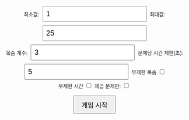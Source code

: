 <!DOCTYPE html>
<html lang="ko">
<head>
  <meta charset="UTF-8">
  <title>곱셈 게임</title>
  <style>
    body {
      font-family: Arial, sans-serif;
      text-align: center;
      padding-top: 50px;
      transition: background-color 0.5s;
    }
    #scoreIncrease {
      font-size: 24px;
      color: green;
      height: 30px;
      margin-bottom: 10px;
      opacity: 0;
      position: relative;
      transition: opacity 0.5s ease;
      pointer-events: none; /* 클릭 방지 */
    }
    #scoreIncrease.show {
      opacity: 1;
      animation: floatUpFade 2s forwards;
    }
    @keyframes floatUpFade {
      0% {
        opacity: 1;
        top: 0;
      }
      100% {
        opacity: 0;
        top: -30px;
      }
    }
    input {
      font-size: 20px;
      padding: 8px;
      margin: 5px;
    }
    .question, .correctnumber, #second {
      font-size: 28px;
      margin: 15px 0;
    }
    .controls {
      margin-bottom: 20px;
    }
    .hidden {
      display: none;
    }
    button {
      font-size: 18px;
      padding: 10px 20px;
      cursor: pointer;
    }
    .summary {
      font-size: 20px;
      margin-top: 30px;
    }
    #scoreDisplay {
    font-weight: bold;
    font-size: 24px;
    color: #333;
    margin-bottom: 15px;
  } 
  </style>
</head>
<body>
  <div class="controls" id="controls">
    <label>최소값: <input type="number" id="minValue" value="1"></label>
    <label>최대값: <input type="number" id="maxValue" value="25"></label><br>
    <label>목숨 개수: <input type="number" id="lifeCount" value="3"></label>
    <label>문제당 시간 제한(초): <input type="number" id="timeLimit" value="5"></label>
    <label>무제한 목숨 <input type="checkbox" id="unlimitedLives"></label><br>
    <label>무제한 시간 <input type="checkbox" id="unlimitedTime"></label>
    <label>제곱 문제만: <input type="checkbox" id="samenumbercheckbox"></label><br><br>
    <button onclick="startGame()">게임 시작</button>
  </div>

  <div class="question hidden" id="question">문제</div>
  <div class="correctnumber hidden" id="correctnumber"></div>
  <div id="second" class="hidden"></div>
  <div id="lifeDisplay" class="hidden"></div>
  <div id="scoreDisplay" class="hidden"></div>
  <input type="number" id="answer" placeholder="정답 입력" class="hidden" />
  <button id="dontKnowButton" class="hidden" onclick="handleWrongAnswer()">모름</button>
  <div id="scoreIncrease" style="font-size:20px; color:green; height: 30px; margin-bottom: 10px;"></div>
  <div id="summary" class="summary hidden"></div>

  <script>
    let num1, num2;
    let correctCount = 0, totalCount = 0, totalTimeSpent = 0;
    let min, max;
    let lives = 3, originalLives = 3;
    let startTime, timer, timeout;
    let score = 0;
    let answered = false;
    let comboCount = 0;

    const samenumbercheckbox = document.getElementById('samenumbercheckbox');
    const unlimitedLivesCheckbox = document.getElementById('unlimitedLives');
    const unlimitedTimeCheckbox = document.getElementById('unlimitedTime');

    function calculateScore(n1, n2, timeTaken, comboCount) {
      let baseScore = 500;
      const product = n1 * n2;
      const unitDigit = product % 10;

      // 📉 쉬운 조건 (점수 감소)
      if (n1 > 1 && n1 <= 9 && n2 > 1 && n2 <= 9) baseScore -= 500;
      if (n1 % 10 === 0 || n2 % 10 === 0) baseScore -= 600;
      if (n1 === n2) baseScore -= 100;
      if (n1 === 1 || n2 === 1) {
        baseScore -= 600;
      } else if (n1 === 2 || n2 === 2) {
        baseScore -= 300;
      } else if (n1 === 5 || n2 === 5) {
        baseScore -= 200;
      } else if ((n1 >= 3 && n1 <= 9) || (n2 >= 3 && n2 <= 9)) {
        baseScore -= 200;
      }

      if ((n1 >= 1 && n1 <= 9) || (n2 >= 1 && n2 <= 9)) { 
        baseScore -= 100; // 범위 자체 감점 (중복 감점 조절 가능)
      }


      // 📈 어려운 조건 (점수 증가)
      if (n1 >= 20 || n2 >= 20) baseScore += 300;
      if (n1 >= 20 && n2 >= 20) baseScore += 600;
      if (product >= 100) baseScore += 100;

      // 💨 시간 기반 보너스
      if (timeTaken <= 3) {
        baseScore += 100;
      } else if (timeTaken <= 5) {
        baseScore += 50;
      } else if (timeTaken <= 10) {
        baseScore += 20;
      }

      // 🔢 숫자 특성 보너스
      if (unitDigit >= 6) baseScore += 200;
      if (isPrime(n1) || isPrime(n2)) baseScore += 100;
      if (n1 % 2 === 1 && n2 % 2 === 1) baseScore += 50;

      const comboBonus = Math.min(comboCount * 30, 300);
      baseScore += comboBonus;

      return Math.max(baseScore, 10);
    }

    // 소수 판별 함수
    function isPrime(n) {
      if (n < 2) return false;
      for (let i = 2; i <= Math.sqrt(n); i++) {
        if (n % i === 0) return false;
      }
      return true;
    }



    function getRandomNumber(min, max) {
      return Math.floor(Math.random() * (max - min + 1)) + min;
    }

    function updateScoreDisplay() {
      const scoreDiv = document.getElementById('scoreDisplay');
      scoreDiv.textContent = `점수: ${score}점`;
    }

    function updatetimer() {
      const now = Date.now();
      const elapsed = (now - startTime) / 1000;
      document.getElementById('second').textContent = `${elapsed.toFixed(2)}초`;
    }

    function startGame() {
      min = parseInt(document.getElementById('minValue').value);
      max = parseInt(document.getElementById('maxValue').value);
      lives = parseInt(document.getElementById('lifeCount').value);
      originalLives = lives;
      correctCount = 0;
      totalCount = 0;
      totalTimeSpent = 0;
      score = 0;
      if (isNaN(min) || isNaN(max) || min > max) {
        alert("유효한 최소/최대값을 입력하세요.");
        return;
      }
      document.getElementById('scoreDisplay').classList.remove('hidden');
      document.getElementById('lifeDisplay').classList.remove('hidden');
      document.getElementById('scoreDisplay').classList.remove('hidden');
      document.getElementById('controls').classList.add('hidden');
      document.getElementById('question').classList.remove('hidden');
      document.getElementById('correctnumber').classList.remove('hidden');
      document.getElementById('answer').classList.remove('hidden');
      document.getElementById('dontKnowButton').classList.remove('hidden');
      document.getElementById('second').classList.remove('hidden');
      document.getElementById('lifeDisplay').classList.remove('hidden');
      document.getElementById('summary').classList.add('hidden');

      generateQuestion();
    }

    function generateQuestion() {
      updateScoreDisplay();
      num1 = getRandomNumber(min, max);
      num2 = samenumbercheckbox.checked ? num1 : getRandomNumber(min, max);
      answered = false;

      document.getElementById('question').textContent = `${num1} × ${num2} = ?`;
      document.getElementById('correctnumber').textContent = `맞힌 개수: ${correctCount}`;
      document.getElementById('lifeDisplay').textContent = unlimitedLivesCheckbox.checked ? '목숨: 무제한' : `목숨: ${lives}`;
      document.getElementById('answer').value = '';
      document.getElementById('answer').focus();
      document.getElementById('correctnumber').textContent = '';

      startTime = Date.now();
      clearInterval(timer);
      clearTimeout(timeout);

      if (!unlimitedTimeCheckbox.checked) {
        timer = setInterval(updatetimer, 10);
        const timeLimit = parseInt(document.getElementById('timeLimit').value);
        timeout = setTimeout(() => handleWrongAnswer("시간 초과!"), timeLimit * 1000);
      } else {
        document.getElementById('second').textContent = "시간 제한 없음";
      }
    }

    function checkAnswer(e) {
      if (e.key !== 'Enter' || answered) return;

      const userAnswer = parseInt(document.getElementById('answer').value);
      if (isNaN(userAnswer)) {
        alert("답을 입력해주세요!");
        return;
      }

      const now = Date.now();
      const timeTaken = (now - startTime) / 1000;
      const correctAnswer = num1 * num2;

      if (userAnswer === correctAnswer) {
        answered = true; 
        clearInterval(timer);
        clearTimeout(timeout);
        correctCount++;
        totalTimeSpent += timeTaken;
        totalCount++;
        comboCount++;
        const pointsEarned = calculateScore(num1, num2, timeTaken, comboCount);

        score += pointsEarned;
        updateScoreDisplay();

        const scoreIncreaseDiv = document.getElementById('scoreIncrease');
        scoreIncreaseDiv.textContent = `+${pointsEarned}점!`;
        scoreIncreaseDiv.classList.remove('show'); // 애니메이션 재적용을 위해 클래스 제거
        void scoreIncreaseDiv.offsetWidth; // 리플로우 강제
        scoreIncreaseDiv.classList.add('show');
        // 2초 후 사라지게
        setTimeout(() => {
          scoreIncreaseDiv.classList.remove('show');
          scoreIncreaseDiv.textContent = '';
        }, 2000);

        document.body.style.backgroundColor = 'lightgreen';
        document.getElementById('answer').disabled = true;
        
        setTimeout(() => {
          document.body.style.backgroundColor = 'white';
          document.getElementById('answer').disabled = false;
          generateQuestion();
        }, 500);
      } else {
        comboCount = 0;
        handleWrongAnswer();
        updateScoreDisplay(); 
      }
    }


    function handleWrongAnswer() {
      if (answered) return;
      answered = true;

      clearInterval(timer);
      clearTimeout(timeout);

      const now = Date.now();
      const timeTaken = (now - startTime) / 1000;
      totalTimeSpent += timeTaken;
      totalCount++;

      document.body.style.backgroundColor = 'lightcoral';
      showAnswer();

      if (!unlimitedLivesCheckbox.checked) {
        lives--;
        if (lives <= 0) return endGame();
      }

      document.getElementById('lifeDisplay').textContent = unlimitedLivesCheckbox.checked ? '목숨: 무제한' : `목숨: ${lives}`;
      setTimeout(() => {
        document.body.style.backgroundColor = 'white';
        generateQuestion();
      }, 1000);
    }


    function showAnswer() {
      const correctAnswer = num1 * num2;
      document.getElementById('correctnumber').textContent = `정답은 ${correctAnswer} 입니다.`;
    }

    function endGame() {
      document.body.style.backgroundColor = 'white';
      clearInterval(timer);
      clearTimeout(timeout);

      document.getElementById('question').classList.add('hidden');
      document.getElementById('correctnumber').classList.add('hidden');
      document.getElementById('answer').classList.add('hidden');
      document.getElementById('dontKnowButton').classList.add('hidden');
      document.getElementById('second').classList.add('hidden');
      document.getElementById('lifeDisplay').classList.add('hidden');

      const summaryDiv = document.getElementById('summary');
      const accuracy = totalCount ? ((correctCount / totalCount) * 100).toFixed(1) : 0;
      const averageTime = totalCount ? (totalTimeSpent / totalCount).toFixed(2) : 0;

      summaryDiv.innerHTML = `
        <h2>게임 종료!</h2>
        <p>총 문제 수: ${totalCount}</p>
        <p>맞힌 문제 수: ${correctCount}</p>
        <p>점수: ${score}점</p>
        <button onclick="toggleDetails()">더보기</button>
        <div id="details" class="hidden">
          <p>최소값: ${min}</p>
          <p>최대값: ${max}</p>
          <p>정답률: ${accuracy}%</p>
          <p>평균 시간: ${averageTime}초</p>
          <p>설정된 목숨: ${originalLives}</p>
        </div>
        <br><button onclick="resetGame()">처음으로</button>
      `;
      summaryDiv.classList.remove('hidden');
    }

    function toggleDetails() {
      const details = document.getElementById('details');
      details.classList.toggle('hidden');
    }

    function resetGame() {
      document.getElementById('controls').classList.remove('hidden');
      document.getElementById('summary').classList.add('hidden');
    }

    document.getElementById('answer').addEventListener('keydown', checkAnswer);
  </script>
</body>
</html>
